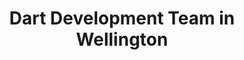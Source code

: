 ---
title: Dart Development Team in Wellington
permalink: /landings/locations/wellington/developer/dart
technology: Dart
location: Wellington
---